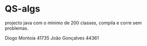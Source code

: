 # QS-algs

projecto java com o minimo de 200 classes, compila e corre sem problemas.

Diogo Montoia 41735
João Gonçalves 44361
